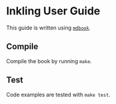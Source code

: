 # Inkling User Guide

This guide is written using [`mdbook`](https://rust-lang.github.io/mdBook).

## Compile

Compile the book by running `make`.

## Test

Code examples are tested with `make test`.
